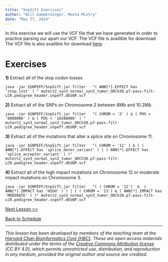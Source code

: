 ```yaml
---
title: "SnpSift Exercises"
author: "Will Gammerdinger, Meeta Mistry"
date: "May 27, 2024"
---
```


In this exercise we will use the VCF file that we have generated  in order to practice parsing our apart our VCF. The VCF file is availible for download The VCF file is also availible for download [here](https://hbctraining.github.io/variant_analysis/data/mutect2_syn3_normal_syn3_tumor_GRCh38.p7-pass-filt-LCR.pedigree_header.snpeff.dbSNP.vcf).

# Exercises

**1)** Extract all of the stop codon losses

```
java -jar $SNPEFF/SnpSift.jar filter   "( ANN[*].EFFECT has 'stop_lost' ) " mutect2_syn3_normal_syn3_tumor_GRCh38.p7-pass-filt-LCR.pedigree_header.snpeff.dbSNP.vcf 
```

**2)** Extract all of the SNPs on Chromosome 2 between 8Mb and 10.2Mb.

```
java -jar $SNPEFF/SnpSift.jar filter   "( CHROM = '2' ) & ( POS > '8000000' ) & ( POS < '10200000' ) " mutect2_syn3_normal_syn3_tumor_GRCh38.p7-pass-filt-LCR.pedigree_header.snpeff.dbSNP.vcf
```

**3)** Extract all of the mutations that alter a splice site on Chromosome 11.

```
java -jar $SNPEFF/SnpSift.jar filter   "( CHROM = '11' ) & ( ( ANN[*].EFFECT has 'splice_donor_variant' ) | ( ANN[*].EFFECT has 'splice_acceptor_variant' ) )" mutect2_syn3_normal_syn3_tumor_GRCh38.p7-pass-filt-LCR.pedigree_header.snpeff.dbSNP.vcf
```

**4)** Extract all of the high impact mutations on Chromosome 12 or moderate impact mutations on Chromosome 3.

```
java -jar $SNPEFF/SnpSift.jar filter   "( ( CHROM = '12')  &  ( ANN[*].IMPACT has 'HIGH' ) ) | ( ( CHROM = '13') & ( ANN[*].IMPACT has 'MODERATE' ) )" mutect2_syn3_normal_syn3_tumor_GRCh38.p7-pass-filt-LCR.pedigree_header.snpeff.dbSNP.vcf
```

[Next Lesson >>](11_IGV.md)

[Back to Schedule](../schedule/README.md)


***

*This lesson has been developed by members of the teaching team at the [Harvard Chan Bioinformatics Core (HBC)](http://bioinformatics.sph.harvard.edu/). These are open access materials distributed under the terms of the [Creative Commons Attribution license](https://creativecommons.org/licenses/by/4.0/) (CC BY 4.0), which permits unrestricted use, distribution, and reproduction in any medium, provided the original author and source are credited.*
